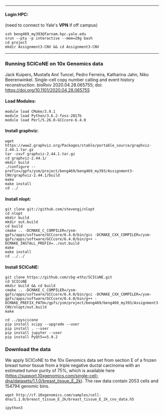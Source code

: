 ***
#### Login HPC:
(need to connect to Yale's **VPN** if off campus)

```
ssh beng469_my393@farnam.hpc.yale.edu
srun --pty -p interactive --mem=20g bash
cd project
mkdir Assignment3-CNV && cd Assignment3-CNV
```
***

###  Running SCICoNE on 10x Genomics data
Jack Kuipers, Mustafa Anıl Tuncel, Pedro Ferreira, Katharina Jahn, Niko Beerenwinkel. Single-cell copy number calling and event history reconstruction. bioRxiv 2020.04.28.065755; doi: https://doi.org/10.1101/2020.04.28.065755

#### Load Modules:
```
module load CMake/3.9.1
module load Python/3.6.2-foss-2017b
module load Perl/5.26.0-GCCcore-6.4.0
```

#### Install graphviz:
```
wget https://www2.graphviz.org/Packages/stable/portable_source/graphviz-2.44.1.tar.gz
tar -zxvf graphviz-2.44.1.tar.gz 
cd graphviz-2.44.1/
mkdir build
./configure --prefix=/gpfs/ysm/project/beng469/beng469_my393/Assignment3-CNV/graphviz-2.44.1/build
make 
make install
cd ../
```

#### Install nlopt:
```
git clone git://github.com/stevengj/nlopt
cd nlopt
mkdir build 
mkdir out.build
cd build
cmake .. -DCMAKE_C_COMPILER=/ysm-gpfs/apps/software/GCCcore/6.4.0/bin/gcc -DCMAKE_CXX_COMPILER=/ysm-gpfs/apps/software/GCCcore/6.4.0/bin/g++ -DCMAKE_INSTALL_PREFIX=../out.build
make 
make install
cd ../../
```

#### Install SCICoNE:
```
git clone https://github.com/cbg-ethz/SCICoNE.git
cd SCICoNE
mkdir build && cd build
cmake .. -DCMAKE_C_COMPILER=/ysm-gpfs/apps/software/GCCcore/6.4.0/bin/gcc -DCMAKE_CXX_COMPILER=/ysm-gpfs/apps/software/GCCcore/6.4.0/bin/g++ -DCMAKE_PREFIX_PATH=/gpfs/ysm/project/beng469/beng469_my393/Assignment3-CNV/nlopt/out.build
make 
```
```
cd ../pyscicone
pip install scipy --upgrade --user
pip install . --user 
pip install jupyter --user
pip install PyQt5==5.9.2
```

### Download the data 

We apply SCICoNE to the 10x Genomics data set from section E of a frozen breast tumor tissue from a triple negative ductal carcinoma with an estimated tumor purity of 75%, which is available here (https://support.10xgenomics.com/single-cell-dna/datasets/1.1.0/breast_tissue_E_2k). The raw data contain 2053 cells and 154794 genomic bins. 

```
wget http://cf.10xgenomics.com/samples/cell-dna/1.1.0/breast_tissue_E_2k/breast_tissue_E_2k_cnv_data.h5
```

```
ipython3
```
